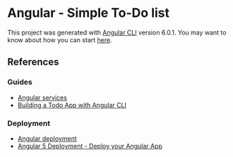 # Angular - Simple To-Do list

This project was generated with [Angular CLI](https://github.com/angular/angular-cli) version 6.0.1. You may want to know about how you can start [here](ANGULAR.md).

## References
### Guides
* [Angular services](https://angular.io/tutorial/toh-pt4)
* [Building a Todo App with Angular CLI](https://www.sitepoint.com/angular-2-tutorial/)


### Deployment
* [Angular deployment](https://angular.io/guide/deployment)
* [Angular 5 Deployment - Deploy your Angular App](https://coursetro.com/posts/code/112/Angular-5-Deployment---Deploy-your-Angular-App)